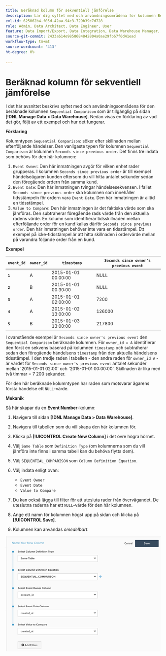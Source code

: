 ```yaml
---
title: Beräknad kolumn för sekventiell jämförelse
description: Lär dig syftet med och användningsområdena för kolumnen Beräknad sekventiell jämförelse.
exl-id: 625062b4-f05d-42aa-94c3-729b39c7d728
role: Admin, Data Architect, Data Engineer, User
feature: Data Import/Export, Data Integration, Data Warehouse Manager, Commerce Tables
source-git-commit: 2433a614e9858684842804a0ae29fb67f0d41ead
workflow-type: tm+mt
source-wordcount: '413'
ht-degree: 0%

---
```


# Beräknad kolumn för sekventiell jämförelse

I det här avsnittet beskrivs syftet med och användningsområdena för den beräknade kolumnen `Sequential Comparison` som är tillgänglig på sidan **[!DNL Manage Data > Data Warehouse]**. Nedan visas en förklaring av vad det gör, följt av ett exempel och hur det fungerar.

**Förklaring**

Kolumntypen `Sequential Comparison`: söker efter skillnaden mellan efterföljande händelser. Den vanligaste typen för kolumnen `Sequential Comparison` är kolumnen `Seconds since previous order`. Det finns tre indata som behövs för den här kolumnen:

1. `Event Owner`: Den här inmatningen avgör för vilken enhet rader grupperas. I kolumnen `Seconds since previous order` är till exempel händelseägaren kunden eftersom du vill hitta antalet sekunder sedan den föregående ordern från samma kund.
1. `Event Date`: Den här inmatningen tvingar händelsesekvensen. I fallet `Seconds since previous order` ska kolumnen som innehåller tidsstämpeln för ordern vara `Event Date`. Den här inmatningen är alltid en tidsstämpel.
1. `Value to Compare`: Den här inmatningen är det faktiska värde som ska jämföras. Den subtraherar föregående rads värde från den aktuella radens värde. En kolumn som identifierar tidsskillnaden mellan efterföljande order för en kund kallas därför `Seconds since previous order`. Den här inmatningen behöver inte vara en tidsstämpel. Ett exempel på icke-tidsstämpel är att hitta skillnaden i ordervärde mellan på varandra följande order från en kund.

**Exempel**

| **`event_id`** | **`owner_id`** | **`timestamp`** | **`Seconds since owner's previous event`** |
|--- |--- |--- |--- |
| **`1`** | A | 2015-01-01 00:00:00 | NULL |
| **`2`** | B | 2015-01-01 00:30:00 | NULL |
| **`3`** | A | 2015-01-01 02:00:00 | 7200 |
| **`4`** | A | 2015-01-02 13:00:00 | 126000 |
| **`5`** | B | 2015-01-03 13:00:00 | 217800 |

I ovanstående exempel är `Seconds since owner's previous event` den `Sequential Comparison` beräknade kolumnen. För `owner_id = A` identifierar den först en sekvens baserad på kolumnen `timestamp` och subtraherar sedan den föregående händelsens `timestamp` från den aktuella händelsens tidsstämpel. I den tredje raden i tabellen - den andra raden för `owner_id A` - är värdet för `Seconds since owner's previous event` antalet sekunder mellan &#39;2015-01-01 02:00&#39; och &#39;2015-01-01 00:00:00&#39;. Skillnaden är lika med två timmar = 7 200 sekunder.

För den här beräknade kolumntypen har raden som motsvarar ägarens första händelse ett `NULL`-värde.

**Mekanik**

Så här skapar du en **Event Number**-kolumn:

1. Navigera till sidan **[!DNL Manage Data > Data Warehouse]**.

1. Navigera till tabellen som du vill skapa den här kolumnen för.

1. Klicka på **[!UICONTROL Create New Column]** i det övre högra hörnet.

1. Välj `Same Table` som `Definition Type` (om kolumnerna som du vill jämföra inte finns i samma tabell kan du behöva flytta dem).

1. Välj `SEQUENTIAL_COMPARISON` som `Column Definition Equation`.

1. Välj indata enligt ovan:
   - `Event Owner`
   - `Event Date`
   - `Value to Compare`

1. Du kan också lägga till filter för att utesluta rader från övervägandet. De uteslutna raderna har ett `NULL`-värde för den här kolumnen.

1. Ange ett namn för kolumnen högst upp på sidan och klicka på **[!UICONTROL Save]**.

1. Kolumnen kan användas *omedelbart*.

![SEK](../../assets/SEC_new.png)
